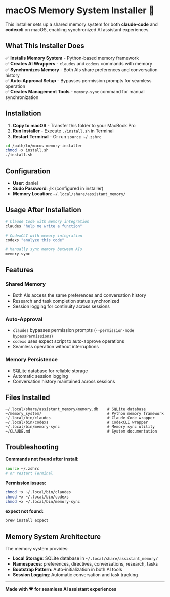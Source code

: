# macOS Memory System Installer 🧠

This installer sets up a shared memory system for both **claude-code** and **codexcli** on macOS, enabling synchronized AI assistant experiences.

## What This Installer Does

✅ **Installs Memory System** - Python-based memory framework  
✅ **Creates AI Wrappers** - `claudes` and `codexs` commands with memory  
✅ **Synchronizes Memory** - Both AIs share preferences and conversation history  
✅ **Auto-Approval Setup** - Bypasses permission prompts for seamless operation  
✅ **Creates Management Tools** - `memory-sync` command for manual synchronization  

## Installation

1. **Copy to macOS** - Transfer this folder to your MacBook Pro
2. **Run Installer** - Execute `./install.sh` in Terminal
3. **Restart Terminal** - Or run `source ~/.zshrc`

```bash
cd /path/to/macos-memory-installer
chmod +x install.sh
./install.sh
```

## Configuration

- **User**: daniel
- **Sudo Password**: ;lk (configured in installer)
- **Memory Location**: `~/.local/share/assistant_memory/`

## Usage After Installation

```bash
# Claude Code with memory integration
claudes "help me write a function"

# CodexCLI with memory integration  
codexs "analyze this code"

# Manually sync memory between AIs
memory-sync
```

## Features

### Shared Memory
- Both AIs access the same preferences and conversation history
- Research and task completion status synchronized
- Session logging for continuity across sessions

### Auto-Approval
- `claudes` bypasses permission prompts (`--permission-mode bypassPermissions`)
- `codexs` uses expect script to auto-approve operations
- Seamless operation without interruptions

### Memory Persistence
- SQLite database for reliable storage
- Automatic session logging
- Conversation history maintained across sessions

## Files Installed

```
~/.local/share/assistant_memory/memory.db    # SQLite database
~/memory_system/                             # Python memory framework
~/.local/bin/claudes                         # Claude Code wrapper
~/.local/bin/codexs                          # CodexCLI wrapper  
~/.local/bin/memory-sync                     # Memory sync utility
~/CLAUDE.md                                  # System documentation
```

## Troubleshooting

**Commands not found after install:**
```bash
source ~/.zshrc
# or restart Terminal
```

**Permission issues:**
```bash
chmod +x ~/.local/bin/claudes
chmod +x ~/.local/bin/codexs
chmod +x ~/.local/bin/memory-sync
```

**expect not found:**
```bash
brew install expect
```

## Memory System Architecture

The memory system provides:
- **Local Storage**: SQLite database in `~/.local/share/assistant_memory/`
- **Namespaces**: preferences, directives, conversations, research, tasks
- **Bootstrap Pattern**: Auto-initialization in both AI tools
- **Session Logging**: Automatic conversation and task tracking

---

**Made with ❤️ for seamless AI assistant experiences**
